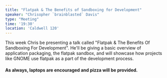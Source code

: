 ```yaml
---
title: "Flatpak & The Benefits of Sandboxing for Development"
speaker: "Chrisopher `brainblasted` Davis"
type: "Meeting"
time: '19:30'
location: 'Caldwell 120'
---
```


This week Chris be presenting a talk called "Flatpak & The Benefits Of Sandboxing For Development". He'll be giving a basic overview of application packaging, the flatpak sandbox, and will showcase how projects like GNOME use flatpak as a part of the development process.

#### As always, laptops are encouraged and pizza will be provided.
